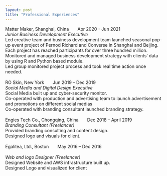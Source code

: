 ```yaml
---
layout: post
title: "Professional Experiences"
---
```

Matter Maker, Shanghai, China &nbsp; &nbsp; &nbsp;  Apr 2020 - Jun 2021
<br><em>Junior Business Development Executive</em>
<br>Led creative team and business development team launched seasonal pop-up event project of Pernod Richard and Converse in Shanghai and Beijing. Each project has reached participants for over three hundred million. 
<br>Monitored and managed business development strategy with clients’ data by using R and Python based module. 
<br>Led group monitored project process and took real time action once needed.
<br>
<br>
RO Skin, New York &nbsp; &nbsp; &nbsp;  Jun 2019 – Dec 2019
<br><em>Social Media and Digital Design Executive</em>
<br>Social Media built up and cyber-security monitor. 
<br>Co-operated with production and advertising team to launch advertisement and promotions on different social medias
<br>Co-operated with branding consultant launched branding strategy.
<br>
<br>
Engies Tech Co., Chongqing, China &nbsp; &nbsp; &nbsp;  Dec 2018 – April 2019
<br><em>Branding Consultant (Freelancer)</em>
<br>Provided branding consulting and content design. 
<br>Designed logo and visuals for client.
<br>
<br>
Egalitea, Ltd., Boston  &nbsp; &nbsp; &nbsp;   May 2016 – Dec 2016	 
<br><em>Web and logo Designer (Freelancer)</em> 
<br>Designed Website and AWS infrastructure built up. 
<br>Designed Logo and visualized for client 
